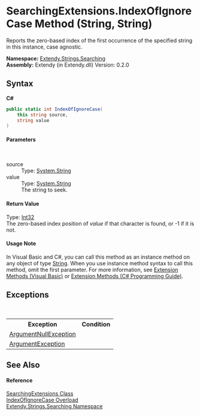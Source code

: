 # SearchingExtensions.IndexOfIgnoreCase Method (String, String)
 

Reports the zero-based index of the first occurrence of the specified string in this instance, case agnostic.

**Namespace:**&nbsp;<a href="N_Extendy_Strings_Searching">Extendy.Strings.Searching</a><br />**Assembly:**&nbsp;Extendy (in Extendy.dll) Version: 0.2.0

## Syntax

**C#**<br />
``` C#
public static int IndexOfIgnoreCase(
	this string source,
	string value
)
```


#### Parameters
&nbsp;<dl><dt>source</dt><dd>Type: <a href="https://docs.microsoft.com/dotnet/api/system.string" target="_blank">System.String</a><br /></dd><dt>value</dt><dd>Type: <a href="https://docs.microsoft.com/dotnet/api/system.string" target="_blank">System.String</a><br />The string to seek.</dd></dl>

#### Return Value
Type: <a href="https://docs.microsoft.com/dotnet/api/system.int32" target="_blank">Int32</a><br />The zero-based index position of *value* if that character is found, or -1 if it is not.

#### Usage Note
In Visual Basic and C#, you can call this method as an instance method on any object of type <a href="https://docs.microsoft.com/dotnet/api/system.string" target="_blank">String</a>. When you use instance method syntax to call this method, omit the first parameter. For more information, see <a href="https://docs.microsoft.com/dotnet/visual-basic/programming-guide/language-features/procedures/extension-methods">Extension Methods (Visual Basic)</a> or <a href="https://docs.microsoft.com/dotnet/csharp/programming-guide/classes-and-structs/extension-methods">Extension Methods (C# Programming Guide)</a>.

## Exceptions
&nbsp;<table><tr><th>Exception</th><th>Condition</th></tr><tr><td><a href="https://docs.microsoft.com/dotnet/api/system.argumentnullexception" target="_blank">ArgumentNullException</a></td><td /></tr><tr><td><a href="https://docs.microsoft.com/dotnet/api/system.argumentexception" target="_blank">ArgumentException</a></td><td /></tr></table>

## See Also


#### Reference
<a href="T_Extendy_Strings_Searching_SearchingExtensions">SearchingExtensions Class</a><br /><a href="Overload_Extendy_Strings_Searching_SearchingExtensions_IndexOfIgnoreCase">IndexOfIgnoreCase Overload</a><br /><a href="N_Extendy_Strings_Searching">Extendy.Strings.Searching Namespace</a><br />